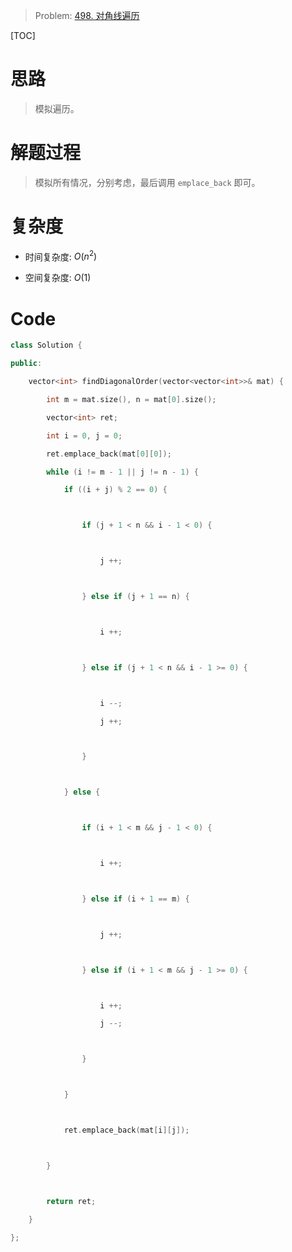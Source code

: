 > Problem: [498. 对角线遍历](https://leetcode.cn/problems/diagonal-traverse/description/)

[TOC]

# 思路

> 模拟遍历。

# 解题过程

> 模拟所有情况，分别考虑，最后调用 `emplace_back` 即可。

# 复杂度

- 时间复杂度: $O(n^2)$

- 空间复杂度: $O(1)$

# Code

```cpp
class Solution {

public:

    vector<int> findDiagonalOrder(vector<vector<int>>& mat) {

        int m = mat.size(), n = mat[0].size();

        vector<int> ret;

        int i = 0, j = 0;

        ret.emplace_back(mat[0][0]);

        while (i != m - 1 || j != n - 1) {

            if ((i + j) % 2 == 0) {



                if (j + 1 < n && i - 1 < 0) {



                    j ++;



                } else if (j + 1 == n) {



                    i ++;



                } else if (j + 1 < n && i - 1 >= 0) {



                    i --;

                    j ++;



                }



            } else {



                if (i + 1 < m && j - 1 < 0) {



                    i ++;



                } else if (i + 1 == m) {



                    j ++;



                } else if (i + 1 < m && j - 1 >= 0) {



                    i ++;

                    j --;



                }



            }



            ret.emplace_back(mat[i][j]);



        }



        return ret;

    }

};
```
